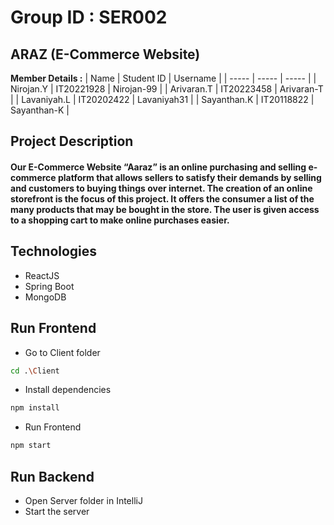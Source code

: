 # Group ID : SER002
## ARAZ (E-Commerce Website)

**Member Details :**
| Name | Student ID | Username |
| ----- | ----- | ----- |
| Nirojan.Y | IT20221928 | Nirojan-99 |
| Arivaran.T | IT20223458 | Arivaran-T |
| Lavaniyah.L | IT20202422 | Lavaniyah31 |
| Sayanthan.K | IT20118822 | Sayanthan-K |

## Project Description
#### Our E-Commerce Website “Aaraz” is an online purchasing and selling e-commerce platform that allows sellers to satisfy their demands by selling and customers to buying things over internet. The creation of an online storefront is the focus of this project. It offers the consumer a list of the many products that may be bought in the store. The user is given access to a shopping cart to make online purchases easier.

## Technologies
* ReactJS
* Spring Boot
* MongoDB

## Run Frontend
* Go to Client folder
```sh
cd .\Client
```
* Install dependencies
```sh
npm install
```
* Run Frontend
```sh
npm start
```

## Run Backend
* Open Server folder in IntelliJ
* Start the server
